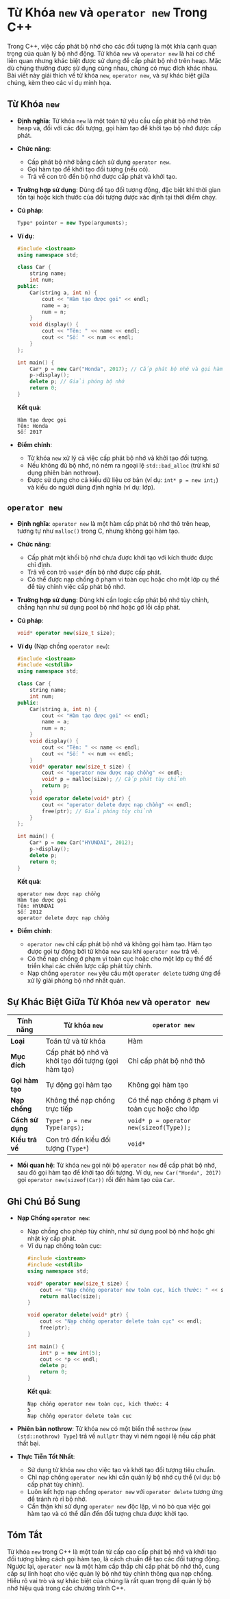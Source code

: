 # Từ Khóa `new` và `operator new` Trong C++

Trong C++, việc cấp phát bộ nhớ cho các đối tượng là một khía cạnh quan trọng của quản lý bộ nhớ động. Từ khóa `new` và `operator new` là hai cơ chế liên quan nhưng khác biệt được sử dụng để cấp phát bộ nhớ trên heap. Mặc dù chúng thường được sử dụng cùng nhau, chúng có mục đích khác nhau. Bài viết này giải thích về từ khóa `new`, `operator new`, và sự khác biệt giữa chúng, kèm theo các ví dụ minh họa.

## Từ Khóa `new`

- **Định nghĩa**: Từ khóa `new` là một toán tử yêu cầu cấp phát bộ nhớ trên heap và, đối với các đối tượng, gọi hàm tạo để khởi tạo bộ nhớ được cấp phát.
- **Chức năng**:
  - Cấp phát bộ nhớ bằng cách sử dụng `operator new`.
  - Gọi hàm tạo để khởi tạo đối tượng (nếu có).
  - Trả về con trỏ đến bộ nhớ được cấp phát và khởi tạo.
- **Trường hợp sử dụng**: Dùng để tạo đối tượng động, đặc biệt khi thời gian tồn tại hoặc kích thước của đối tượng được xác định tại thời điểm chạy.
- **Cú pháp**:
  ```cpp
  Type* pointer = new Type(arguments);
  ```
- **Ví dụ**:
  ```cpp
  #include <iostream>
  using namespace std;

  class Car {
      string name;
      int num;
  public:
      Car(string a, int n) {
          cout << "Hàm tạo được gọi" << endl;
          name = a;
          num = n;
      }
      void display() {
          cout << "Tên: " << name << endl;
          cout << "Số: " << num << endl;
      }
  };

  int main() {
      Car* p = new Car("Honda", 2017); // Cấp phát bộ nhớ và gọi hàm tạo
      p->display();
      delete p; // Giải phóng bộ nhớ
      return 0;
  }
  ```
  **Kết quả**:
  ```
  Hàm tạo được gọi
  Tên: Honda
  Số: 2017
  ```

- **Điểm chính**:
  - Từ khóa `new` xử lý cả việc cấp phát bộ nhớ và khởi tạo đối tượng.
  - Nếu không đủ bộ nhớ, nó ném ra ngoại lệ `std::bad_alloc` (trừ khi sử dụng phiên bản nothrow).
  - Được sử dụng cho cả kiểu dữ liệu cơ bản (ví dụ: `int* p = new int;`) và kiểu do người dùng định nghĩa (ví dụ: lớp).

## `operator new`

- **Định nghĩa**: `operator new` là một hàm cấp phát bộ nhớ thô trên heap, tương tự như `malloc()` trong C, nhưng không gọi hàm tạo.
- **Chức năng**:
  - Cấp phát một khối bộ nhớ chưa được khởi tạo với kích thước được chỉ định.
  - Trả về con trỏ `void*` đến bộ nhớ được cấp phát.
  - Có thể được nạp chồng ở phạm vi toàn cục hoặc cho một lớp cụ thể để tùy chỉnh việc cấp phát bộ nhớ.
- **Trường hợp sử dụng**: Dùng khi cần logic cấp phát bộ nhớ tùy chỉnh, chẳng hạn như sử dụng pool bộ nhớ hoặc gỡ lỗi cấp phát.
- **Cú pháp**:
  ```cpp
  void* operator new(size_t size);
  ```
- **Ví dụ** (Nạp chồng `operator new`):
  ```cpp
  #include <iostream>
  #include <cstdlib>
  using namespace std;

  class Car {
      string name;
      int num;
  public:
      Car(string a, int n) {
          cout << "Hàm tạo được gọi" << endl;
          name = a;
          num = n;
      }
      void display() {
          cout << "Tên: " << name << endl;
          cout << "Số: " << num << endl;
      }
      void* operator new(size_t size) {
          cout << "operator new được nạp chồng" << endl;
          void* p = malloc(size); // Cấp phát tùy chỉnh
          return p;
      }
      void operator delete(void* ptr) {
          cout << "operator delete được nạp chồng" << endl;
          free(ptr); // Giải phóng tùy chỉnh
      }
  };

  int main() {
      Car* p = new Car("HYUNDAI", 2012);
      p->display();
      delete p;
      return 0;
  }
  ```
  **Kết quả**:
  ```
  operator new được nạp chồng
  Hàm tạo được gọi
  Tên: HYUNDAI
  Số: 2012
  operator delete được nạp chồng
  ```

- **Điểm chính**:
  - `operator new` chỉ cấp phát bộ nhớ và không gọi hàm tạo. Hàm tạo được gọi tự động bởi từ khóa `new` sau khi `operator new` trả về.
  - Có thể nạp chồng ở phạm vi toàn cục hoặc cho một lớp cụ thể để triển khai các chiến lược cấp phát tùy chỉnh.
  - Nạp chồng `operator new` yêu cầu một `operator delete` tương ứng để xử lý giải phóng bộ nhớ nhất quán.

## Sự Khác Biệt Giữa Từ Khóa `new` và `operator new`

| Tính năng | Từ khóa `new` | `operator new` |
|-----------|---------------|----------------|
| **Loại** | Toán tử và từ khóa | Hàm |
| **Mục đích** | Cấp phát bộ nhớ và khởi tạo đối tượng (gọi hàm tạo) | Chỉ cấp phát bộ nhớ thô |
| **Gọi hàm tạo** | Tự động gọi hàm tạo | Không gọi hàm tạo |
| **Nạp chồng** | Không thể nạp chồng trực tiếp | Có thể nạp chồng ở phạm vi toàn cục hoặc cho lớp |
| **Cách sử dụng** | `Type* p = new Type(args);` | `void* p = operator new(sizeof(Type));` |
| **Kiểu trả về** | Con trỏ đến kiểu đối tượng (`Type*`) | `void*` |

- **Mối quan hệ**: Từ khóa `new` gọi nội bộ `operator new` để cấp phát bộ nhớ, sau đó gọi hàm tạo để khởi tạo đối tượng. Ví dụ, `new Car("Honda", 2017)` gọi `operator new(sizeof(Car))` rồi đến hàm tạo của `Car`.

## Ghi Chú Bổ Sung
- **Nạp Chồng `operator new`**:
  - Nạp chồng cho phép tùy chỉnh, như sử dụng pool bộ nhớ hoặc ghi nhật ký cấp phát.
  - Ví dụ nạp chồng toàn cục:
    ```cpp
    #include <iostream>
    #include <cstdlib>
    using namespace std;

    void* operator new(size_t size) {
        cout << "Nạp chồng operator new toàn cục, kích thước: " << size << endl;
        return malloc(size);
    }

    void operator delete(void* ptr) {
        cout << "Nạp chồng operator delete toàn cục" << endl;
        free(ptr);
    }

    int main() {
        int* p = new int(5);
        cout << *p << endl;
        delete p;
        return 0;
    }
    ```
    **Kết quả**:
    ```
    Nạp chồng operator new toàn cục, kích thước: 4
    5
    Nạp chồng operator delete toàn cục
    ```

- **Phiên bản nothrow**: Từ khóa `new` có một biến thể `nothrow` (`new (std::nothrow) Type`) trả về `nullptr` thay vì ném ngoại lệ nếu cấp phát thất bại.
- **Thực Tiễn Tốt Nhất**:
  - Sử dụng từ khóa `new` cho việc tạo và khởi tạo đối tượng tiêu chuẩn.
  - Chỉ nạp chồng `operator new` khi cần quản lý bộ nhớ cụ thể (ví dụ: bộ cấp phát tùy chỉnh).
  - Luôn kết hợp nạp chồng `operator new` với `operator delete` tương ứng để tránh rò rỉ bộ nhớ.
  - Cẩn thận khi sử dụng `operator new` độc lập, vì nó bỏ qua việc gọi hàm tạo và có thể dẫn đến đối tượng chưa được khởi tạo.

## Tóm Tắt
Từ khóa `new` trong C++ là một toán tử cấp cao cấp phát bộ nhớ và khởi tạo đối tượng bằng cách gọi hàm tạo, là cách chuẩn để tạo các đối tượng động. Ngược lại, `operator new` là một hàm cấp thấp chỉ cấp phát bộ nhớ thô, cung cấp sự linh hoạt cho việc quản lý bộ nhớ tùy chỉnh thông qua nạp chồng. Hiểu rõ vai trò và sự khác biệt của chúng là rất quan trọng để quản lý bộ nhớ hiệu quả trong các chương trình C++.